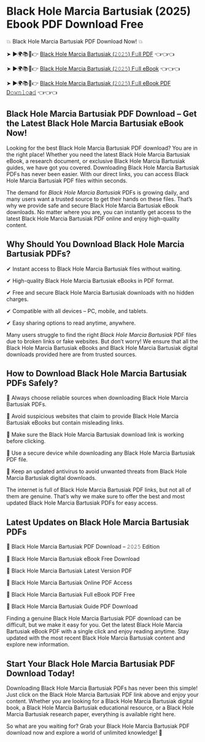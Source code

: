 # Black Hole Marcia Bartusiak (2025) Ebook PDF Download Free

💥 Black Hole Marcia Bartusiak PDF Download Now! 💥

➤ ►🌍📚📱👉 [Black Hole Marcia Bartusiak (𝟸𝟶𝟸𝟻) F𝚞ll PDF](https://getpdf.xyz/black-hole-marcia-bartusiak) 👈👈👈


➤ ►🌍📚📱👉 [Black Hole Marcia Bartusiak (𝟸𝟶𝟸𝟻) F𝚞ll eBook](https://getpdf.xyz/black-hole-marcia-bartusiak) 👈👈👈


➤ ►🌍📚📱👉 [Black Hole Marcia Bartusiak (𝟸𝟶𝟸𝟻) F𝚞ll eBook PDF D𝚘𝚠𝚗𝚕𝚘a𝚍](https://getpdf.xyz/black-hole-marcia-bartusiak) 👈👈👈


## Black Hole Marcia Bartusiak PDF Download – Get the Latest Black Hole Marcia Bartusiak eBook Now!

Looking for the best Black Hole Marcia Bartusiak PDF download? You are in the right place! Whether you need the latest Black Hole Marcia Bartusiak eBook, a research document, or exclusive Black Hole Marcia Bartusiak guides, we have got you covered. Downloading Black Hole Marcia Bartusiak PDFs has never been easier. With our direct links, you can access Black Hole Marcia Bartusiak PDF files within seconds.

The demand for *Black Hole Marcia Bartusiak* PDFs is growing daily, and many users want a trusted source to get their hands on these files. That’s why we provide safe and secure Black Hole Marcia Bartusiak eBook downloads. No matter where you are, you can instantly get access to the latest Black Hole Marcia Bartusiak PDF online and enjoy high-quality content.

## Why Should You Download Black Hole Marcia Bartusiak PDFs?

✔ Instant access to Black Hole Marcia Bartusiak files without waiting.

✔ High-quality Black Hole Marcia Bartusiak eBooks in PDF format.

✔ Free and secure Black Hole Marcia Bartusiak downloads with no hidden charges.

✔ Compatible with all devices – PC, mobile, and tablets.

✔ Easy sharing options to read anytime, anywhere.

Many users struggle to find the right *Black Hole Marcia Bartusiak* PDF files due to broken links or fake websites. But don’t worry! We ensure that all the Black Hole Marcia Bartusiak eBooks and Black Hole Marcia Bartusiak digital downloads provided here are from trusted sources.

## How to Download Black Hole Marcia Bartusiak PDFs Safely?

📌 Always choose reliable sources when downloading Black Hole Marcia Bartusiak PDFs.

📌 Avoid suspicious websites that claim to provide Black Hole Marcia Bartusiak eBooks but contain misleading links.

📌 Make sure the Black Hole Marcia Bartusiak download link is working before clicking.

📌 Use a secure device while downloading any Black Hole Marcia Bartusiak PDF file.

📌 Keep an updated antivirus to avoid unwanted threats from Black Hole Marcia Bartusiak digital downloads.

The internet is full of Black Hole Marcia Bartusiak PDF links, but not all of them are genuine. That’s why we make sure to offer the best and most updated Black Hole Marcia Bartusiak PDFs for easy access.

## Latest Updates on Black Hole Marcia Bartusiak PDFs

🔹 Black Hole Marcia Bartusiak PDF Download – 𝟸𝟶𝟸𝟻 Edition

🔹 Black Hole Marcia Bartusiak eBook Free Download

🔹 Black Hole Marcia Bartusiak Latest Version PDF

🔹 Black Hole Marcia Bartusiak Online PDF Access

🔹 Black Hole Marcia Bartusiak Full eBook PDF Free

🔹 Black Hole Marcia Bartusiak Guide PDF Download

Finding a genuine Black Hole Marcia Bartusiak PDF download can be difficult, but we make it easy for you. Get the latest Black Hole Marcia Bartusiak eBook PDF with a single click and enjoy reading anytime. Stay updated with the most recent Black Hole Marcia Bartusiak content and explore new information.

## Start Your Black Hole Marcia Bartusiak PDF Download Today!

Downloading Black Hole Marcia Bartusiak PDFs has never been this simple! Just click on the Black Hole Marcia Bartusiak PDF link above and enjoy your content. Whether you are looking for a Black Hole Marcia Bartusiak digital book, a Black Hole Marcia Bartusiak educational resource, or a Black Hole Marcia Bartusiak research paper, everything is available right here.

So what are you waiting for? Grab your Black Hole Marcia Bartusiak PDF download now and explore a world of unlimited knowledge! 🚀